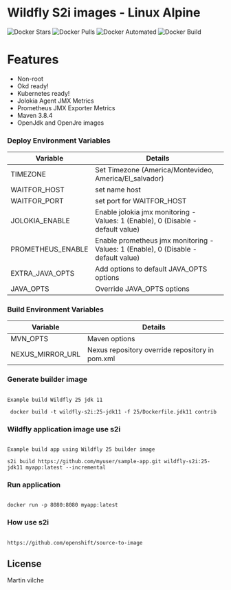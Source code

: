 # Wildfly S2i images - Linux Alpine

![Docker Stars](https://img.shields.io/docker/stars/mvilche/wildfly-s2i.svg)
![Docker Pulls](https://img.shields.io/docker/pulls/mvilche/wildfly-s2i.svg)
![Docker Automated](https://img.shields.io/docker/cloud/automated/mvilche/wildfly-s2i)
![Docker Build](https://img.shields.io/docker/cloud/build/mvilche/wildfly-s2i)


# Features

- Non-root
- Okd ready!
- Kubernetes ready!
- Jolokia Agent JMX Metrics
- Prometheus JMX Exporter Metrics
- Maven 3.8.4
- OpenJdk and OpenJre images


### Deploy Environment Variables 


| Variable | Details |
| ------ | ------ |
| TIMEZONE | Set Timezone (America/Montevideo, America/El_salvador) |
| WAITFOR_HOST | set name host |
| WAITFOR_PORT | set port for WAITFOR_HOST |
| JOLOKIA_ENABLE | Enable jolokia jmx monitoring - Values: 1 (Enable), 0 (Disable - default value)|
| PROMETHEUS_ENABLE | Enable prometheus jmx monitoring - Values: 1 (Enable), 0 (Disable - default value)|
| EXTRA_JAVA_OPTS | Add options to default JAVA_OPTS options |
| JAVA_OPTS | Override JAVA_OPTS options |



### Build Environment Variables 

| Variable | Details |
| ------ | ------ |
| MVN_OPTS | Maven options |
| NEXUS_MIRROR_URL | Nexus repository override repository in pom.xml |


### Generate builder image

```console

Example build Wildfly 25 jdk 11

 docker build -t wildfly-s2i:25-jdk11 -f 25/Dockerfile.jdk11 contrib

```

### Wildfly application image use s2i

```console

Example build app using Wildfly 25 builder image

s2i build https://github.com/myuser/sample-app.git wildfly-s2i:25-jdk11 myapp:latest --incremental

```


### Run application

```console

docker run -p 8080:8080 myapp:latest

```

### How use s2i

```console

https://github.com/openshift/source-to-image

```




License
----

Martin vilche
